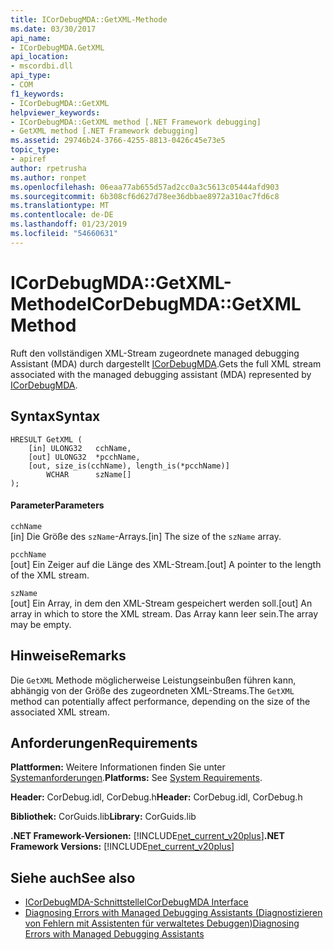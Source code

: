 ```yaml
---
title: ICorDebugMDA::GetXML-Methode
ms.date: 03/30/2017
api_name:
- ICorDebugMDA.GetXML
api_location:
- mscordbi.dll
api_type:
- COM
f1_keywords:
- ICorDebugMDA::GetXML
helpviewer_keywords:
- ICorDebugMDA::GetXML method [.NET Framework debugging]
- GetXML method [.NET Framework debugging]
ms.assetid: 29746b24-3766-4255-8813-0426c45e73e5
topic_type:
- apiref
author: rpetrusha
ms.author: ronpet
ms.openlocfilehash: 06eaa77ab655d57ad2cc0a3c5613c05444afd903
ms.sourcegitcommit: 6b308cf6d627d78ee36dbbae8972a310ac7fd6c8
ms.translationtype: MT
ms.contentlocale: de-DE
ms.lasthandoff: 01/23/2019
ms.locfileid: "54660631"
---
```

# <a name="icordebugmdagetxml-method"></a><span data-ttu-id="d0a03-102">ICorDebugMDA::GetXML-Methode</span><span class="sxs-lookup"><span data-stu-id="d0a03-102">ICorDebugMDA::GetXML Method</span></span>
<span data-ttu-id="d0a03-103">Ruft den vollständigen XML-Stream zugeordnete managed debugging Assistant (MDA) durch dargestellt [ICorDebugMDA](../../../../docs/framework/unmanaged-api/debugging/icordebugmda-interface.md).</span><span class="sxs-lookup"><span data-stu-id="d0a03-103">Gets the full XML stream associated with the managed debugging assistant (MDA) represented by [ICorDebugMDA](../../../../docs/framework/unmanaged-api/debugging/icordebugmda-interface.md).</span></span>  
  
## <a name="syntax"></a><span data-ttu-id="d0a03-104">Syntax</span><span class="sxs-lookup"><span data-stu-id="d0a03-104">Syntax</span></span>  
  
```  
HRESULT GetXML (  
    [in] ULONG32   cchName,  
    [out] ULONG32  *pcchName,  
    [out, size_is(cchName), length_is(*pcchName)]  
        WCHAR      szName[]  
);  
```  
  
#### <a name="parameters"></a><span data-ttu-id="d0a03-105">Parameter</span><span class="sxs-lookup"><span data-stu-id="d0a03-105">Parameters</span></span>  
 `cchName`  
 <span data-ttu-id="d0a03-106">[in] Die Größe des `szName`-Arrays.</span><span class="sxs-lookup"><span data-stu-id="d0a03-106">[in] The size of the `szName` array.</span></span>  
  
 `pcchName`  
 <span data-ttu-id="d0a03-107">[out] Ein Zeiger auf die Länge des XML-Stream.</span><span class="sxs-lookup"><span data-stu-id="d0a03-107">[out] A pointer to the length of the XML stream.</span></span>  
  
 `szName`  
 <span data-ttu-id="d0a03-108">[out] Ein Array, in dem den XML-Stream gespeichert werden soll.</span><span class="sxs-lookup"><span data-stu-id="d0a03-108">[out] An array in which to store the XML stream.</span></span> <span data-ttu-id="d0a03-109">Das Array kann leer sein.</span><span class="sxs-lookup"><span data-stu-id="d0a03-109">The array may be empty.</span></span>  
  
## <a name="remarks"></a><span data-ttu-id="d0a03-110">Hinweise</span><span class="sxs-lookup"><span data-stu-id="d0a03-110">Remarks</span></span>  
 <span data-ttu-id="d0a03-111">Die `GetXML` Methode möglicherweise Leistungseinbußen führen kann, abhängig von der Größe des zugeordneten XML-Streams.</span><span class="sxs-lookup"><span data-stu-id="d0a03-111">The `GetXML` method can potentially affect performance, depending on the size of the associated XML stream.</span></span>  
  
## <a name="requirements"></a><span data-ttu-id="d0a03-112">Anforderungen</span><span class="sxs-lookup"><span data-stu-id="d0a03-112">Requirements</span></span>  
 <span data-ttu-id="d0a03-113">**Plattformen:** Weitere Informationen finden Sie unter [Systemanforderungen](../../../../docs/framework/get-started/system-requirements.md).</span><span class="sxs-lookup"><span data-stu-id="d0a03-113">**Platforms:** See [System Requirements](../../../../docs/framework/get-started/system-requirements.md).</span></span>  
  
 <span data-ttu-id="d0a03-114">**Header:** CorDebug.idl, CorDebug.h</span><span class="sxs-lookup"><span data-stu-id="d0a03-114">**Header:** CorDebug.idl, CorDebug.h</span></span>  
  
 <span data-ttu-id="d0a03-115">**Bibliothek:** CorGuids.lib</span><span class="sxs-lookup"><span data-stu-id="d0a03-115">**Library:** CorGuids.lib</span></span>  
  
 <span data-ttu-id="d0a03-116">**.NET Framework-Versionen:** [!INCLUDE[net_current_v20plus](../../../../includes/net-current-v20plus-md.md)]</span><span class="sxs-lookup"><span data-stu-id="d0a03-116">**.NET Framework Versions:** [!INCLUDE[net_current_v20plus](../../../../includes/net-current-v20plus-md.md)]</span></span>  
  
## <a name="see-also"></a><span data-ttu-id="d0a03-117">Siehe auch</span><span class="sxs-lookup"><span data-stu-id="d0a03-117">See also</span></span>
- [<span data-ttu-id="d0a03-118">ICorDebugMDA-Schnittstelle</span><span class="sxs-lookup"><span data-stu-id="d0a03-118">ICorDebugMDA Interface</span></span>](../../../../docs/framework/unmanaged-api/debugging/icordebugmda-interface.md)
- [<span data-ttu-id="d0a03-119">Diagnosing Errors with Managed Debugging Assistants (Diagnostizieren von Fehlern mit Assistenten für verwaltetes Debuggen)</span><span class="sxs-lookup"><span data-stu-id="d0a03-119">Diagnosing Errors with Managed Debugging Assistants</span></span>](../../../../docs/framework/debug-trace-profile/diagnosing-errors-with-managed-debugging-assistants.md)
